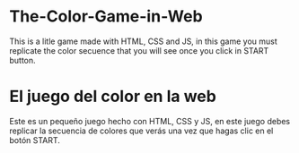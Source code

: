 # The-Color-Game-in-Web
This is a litle game made with HTML, CSS and JS, in this game you must replicate the color secuence that you will see once you click in START button.


# El juego del color en la web
Este es un pequeño juego hecho con HTML, CSS y JS, en este juego debes replicar la secuencia de colores que verás una vez que hagas clic en el botón START.

